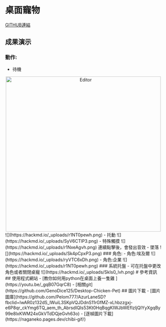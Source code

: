 # 桌面寵物
[GITHUB連結](https://github.com/1014lin/Desktop-Pet)
## 成果演示
### 動作:
- 待機
<div align="center">
	<img src="[./raw-docs/img/editor.png](https://hackmd.io/_uploads/r1NT0pewh.png)" alt="Editor" width="500">
</div>
![](https://hackmd.io/_uploads/r1NT0pewh.png)
- 托動
![](https://hackmd.io/_uploads/SyV6CTlP3.png)
- 特殊觸摸
![](https://hackmd.io/_uploads/r1NxeAgvh.png)
連續點擊後，會發出音效
- 墜落
![](https://hackmd.io/_uploads/Sk4pCpxP3.png)
### 角色:
- 角色:埃及爾
![](https://hackmd.io/_uploads/ryVTC6xDh.png)
- 角色:企業
![](https://hackmd.io/_uploads/r1NT0pewh.png)
### 系統托盤
- 可在托盤中更改角色或者關閉桌寵
![](https://hackmd.io/_uploads/SkIs0_lvh.png)
# 參考資訊
## 使用程式網站
- [教你如何用python在桌面上養一隻雞 ](https://youtu.be/_gqB07GqrC8)
- [相關git](https://github.com/GenoDice125/Desktop-Chicken-Pet)
## 圖片下載
- [圖片圖庫](https://github.com/Pelom777/AzurLaneSD?fbclid=IwAR0z132dS_lWuiL3SKpVQJDdnS11rGfMZ-xLhbzzgxj-e6P8qr_ckYmg6TQ_aem_th_AbrsdIQIs53Kt0HqBqgKIWJbWEfIzIjQIYyXgqBy99e8lxKWM24xGkVTdDQjeGvh63o)
- [逐幀圖片下載](https://naganeko.pages.dev/chibi-gif/)



